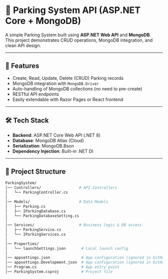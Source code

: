 # 🚗 Parking System API (ASP.NET Core + MongoDB)

A simple Parking System built using **ASP.NET Web API** and **MongoDB**.  
This project demonstrates CRUD operations, MongoDB integration, and clean API design.

---

## 📌 Features
- Create, Read, Update, Delete (CRUD) Parking records  
- MongoDB integration with `MongoDB.Driver`  
- Auto-handling of MongoDB collections (no need to pre-create)  
- RESTful API endpoints  
- Easily extendable with Razor Pages or React frontend  

---

## 🛠️ Tech Stack
- **Backend**: ASP.NET Core Web API (.NET 8)  
- **Database**: MongoDB Atlas (Cloud)   
- **Serialization**: MongoDB.Bson  
- **Dependency Injection**: Built-in .NET DI  

---


## 📂 Project Structure
```bash
ParkingSystem/
│── Controllers/                 # API Controllers
│   └── ParkingController.cs
│
│── Models/                      # Data Models
│   ├── Parking.cs
│   ├── IParkingDatabase.cs
│   └── ParkingDatabaseSetting.cs
│
│── Services/                    # Business logic & DB access
│   ├── ParkingService.cs
│   └── IParkingServices.cs
│
│── Properties/
│   └── launchSettings.json       # Local launch config
│
│── appsettings.json              # App configuration (ignored in GitHub)
│── appsettings.Development.json  # App configuration (ignored in GitHub)
│── Program.cs                    # App entry point
│── ParkingSystem.csproj          # Project file
```
